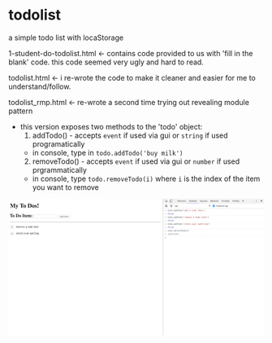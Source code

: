 # todolist

a simple todo list with locaStorage

1-student-do-todolist.html <- contains code provided to us with 'fill in the blank' code. this code seemed very ugly and hard to read. 

todolist.html <- i re-wrote the code to make it cleaner and easier for me to understand/follow.

todolist_rmp.html <- re-wrote a second time trying out revealing module pattern
-   this version exposes two methods to the 'todo' object:
    1. addTodo() - accepts `event` if used via gui or `string` if used programatically
    - in console, type in `todo.addTodo('buy milk')`
    2. removeTodo()  - accepts `event` if used via gui or `number` if used prgrammatically
    - in console, type `todo.removeTodo(i)` where `i` is the index of the item you want to remove

![screenshot](./screenshot.png)